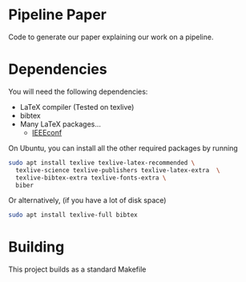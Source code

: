 # Pipeline Paper

Code to generate our paper explaining our work on a pipeline.

# Dependencies

You will need the following dependencies:

+ LaTeX compiler (Tested on texlive)
+ bibtex
+ Many LaTeX packages...
  + [IEEEconf](https://ctan.org/pkg/ieeeconf)

On Ubuntu, you can install all the other required packages by running
```bash
sudo apt install texlive texlive-latex-recommended \
  texlive-science texlive-publishers texlive-latex-extra  \
  texlive-bibtex-extra texlive-fonts-extra \
  biber
```
Or alternatively, (if you have a lot of disk space)
```bash
sudo apt install texlive-full bibtex
```

# Building

This project builds as a standard Makefile
